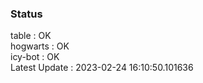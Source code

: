 ### Status


table : OK  
hogwarts : OK  
icy-bot : OK  
Latest Update : 2023-02-24 16:10:50.101636
